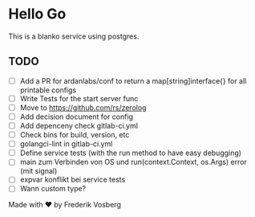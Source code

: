 # Hello Go

This is a blanko service using postgres.


## TODO

- [ ] Add a PR for ardanlabs/conf to return a map[string]interface{} for all printable configs
- [ ] Write Tests for the start server func
- [ ] Move to https://github.com/rs/zerolog
- [ ] Add decision document for config
- [ ] Add depenceny check gitlab-ci.yml
- [ ] Check bins for build, version, etc
- [ ] golangci-lint in gitlab-ci.yml
- [ ] Define service tests (with the run method to have easy debugging)
- [ ] main zum Verbinden von OS und run(context.Context, os.Args) error (mit signal)
- [ ] expvar konflikt bei service tests
- [ ] Wann custom type?

Made with ♥ by Frederik Vosberg
